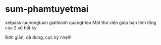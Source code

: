 # sum-phamtuyetmai
setpass
luuhongtuan
giathianh
quangtrieu
Một thư viện giúp bạn tính tổng của 2 số bất kỳ

Đơn giản, dễ dùng, cực kỳ nhẹ!!!
